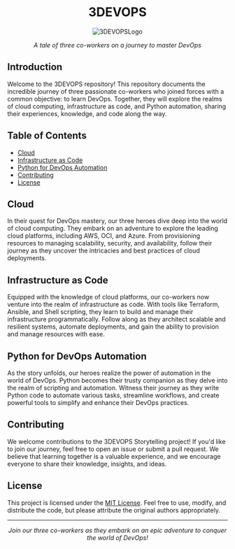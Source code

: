 <h1 align="center">3DEVOPS</h1>

<p align="center">
    <img src="https://w7.pngwing.com/pngs/401/951/png-transparent-devops-software-developer-agile-software-development-software-testing-puppet-icon-devops-logo-text-logo-engineering.png" alt="3DEVOPSLogo">
</p>

<p align="center">
    <em>A tale of three co-workers on a journey to master DevOps</em>
</p>

## Introduction

Welcome to the 3DEVOPS repository! This repository documents the incredible journey of three passionate co-workers who joined forces with a common objective: to learn DevOps. Together, they will explore the realms of cloud computing, infrastructure as code, and Python automation, sharing their experiences, knowledge, and code along the way.

## Table of Contents

- [Cloud](#cloud)
- [Infrastructure as Code](#infrastructure-as-code)
- [Python for DevOps Automation](#python-for-devops-automation)
- [Contributing](#contributing)
- [License](#license)

## Cloud

In their quest for DevOps mastery, our three heroes dive deep into the world of cloud computing. They embark on an adventure to explore the leading cloud platforms, including AWS, OCI, and Azure. From provisioning resources to managing scalability, security, and availability, follow their journey as they uncover the intricacies and best practices of cloud deployments.

## Infrastructure as Code

Equipped with the knowledge of cloud platforms, our co-workers now venture into the realm of infrastructure as code. With tools like Terraform, Ansible, and Shell scripting, they learn to build and manage their infrastructure programmatically. Follow along as they architect scalable and resilient systems, automate deployments, and gain the ability to provision and manage resources with ease.

## Python for DevOps Automation

As the story unfolds, our heroes realize the power of automation in the world of DevOps. Python becomes their trusty companion as they delve into the realm of scripting and automation. Witness their journey as they write Python code to automate various tasks, streamline workflows, and create powerful tools to simplify and enhance their DevOps practices.

## Contributing

We welcome contributions to the 3DEVOPS Storytelling project! If you'd like to join our journey, feel free to open an issue or submit a pull request. We believe that learning together is a valuable experience, and we encourage everyone to share their knowledge, insights, and ideas.

## License

This project is licensed under the [MIT License](LICENSE). Feel free to use, modify, and distribute the code, but please attribute the original authors appropriately.

---

<p align="center">
    <em>Join our three co-workers as they embark on an epic adventure to conquer the world of DevOps!</em>
</p>
